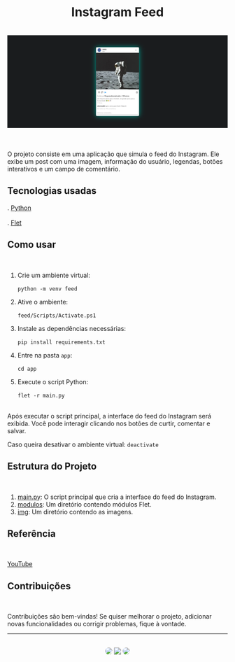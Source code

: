 <h1 align="center">Instagram Feed</h1>
</br>

<div align="center">
<img src="https://github.com/SidneyTeodoroJr/instagram_feed/blob/main/app/img/print.png" alt="print"/>
</div>
</br>
</br>

 O projeto consiste em uma aplicação que simula o feed do Instagram. Ele exibe um post com uma imagem, informação do usuário, legendas, botões interativos e um campo de comentário.
</br>

## Tecnologias usadas
. [Python](https://docs.python.org/3/)</br></br>
. [Flet](https://flet.dev/docs/)

## Como usar
</br>

1. Crie um ambiente virtual:
   ```shell
   python -m venv feed
3. Ative o ambiente:
   ```shell
   feed/Scripts/Activate.ps1
5. Instale as dependências necessárias:
   ```shell
   pip install requirements.txt
6. Entre na pasta `app`:
   ```shell
   cd app
7. Execute o script Python:
   ```shell
   flet -r main.py
   
</br>
Após executar o script principal, a interface do feed do Instagram será exibida. Você pode interagir clicando nos botões de curtir, comentar e salvar.

Caso queira desativar o ambiente virtual: `deactivate`

## Estrutura do Projeto
</br>

1. [main.py](https://github.com/SidneyTeodoroJr/instagram_feed/blob/main/app/main.py): O script principal que cria a interface do feed do Instagram.
2. [modulos](https://github.com/SidneyTeodoroJr/instagram_feed/tree/main/app/modulos): Um diretório contendo módulos Flet.
3. [img](https://github.com/SidneyTeodoroJr/instagram_feed/tree/main/app/img): Um diretório contendo as imagens.



## Referência
</br>

[YouTube](https://youtu.be/phEWouTA6JU)
</br>

 ## Contribuições
</br>

<p>
Contribuições são bem-vindas! Se quiser melhorar o projeto, adicionar novas funcionalidades ou corrigir problemas, fique à vontade.
</p>
<hr>
</br>

<div align="center">
<a href="https://www.facebook.com/profile.php?id=100091086461235"><img src="https://img.shields.io/badge/-Facebook-%230077B5?style=for-the-badge&logo=facebook&logoColor=white" style="border-radius: 30px" target="_blank" /></a>
<a href="https://www.instagram.com/sidneyteodoroaraujo" target="_blank"><img src="https://img.shields.io/badge/-Instagram-%23E4405F?style=for-the-badge&logo=instagram&logoColor=white" /></a>
<a href="https://www.linkedin.com/in/sidney-teodoro-4a4a8119b?lipi=urn%3Ali%3Apage%3Ad_flagship3_profile_view_base_contact_details%3B%2FevuTOiSSJS2hWGCZgtZiQ%3D%3D" target="_blank"><img src="https://img.shields.io/badge/-LinkedIn-%230077B5?style=for-the-badge&logo=linkedin&logoColor=white" style="border-radius: 30px" target="_blank" /></a>
</div>
